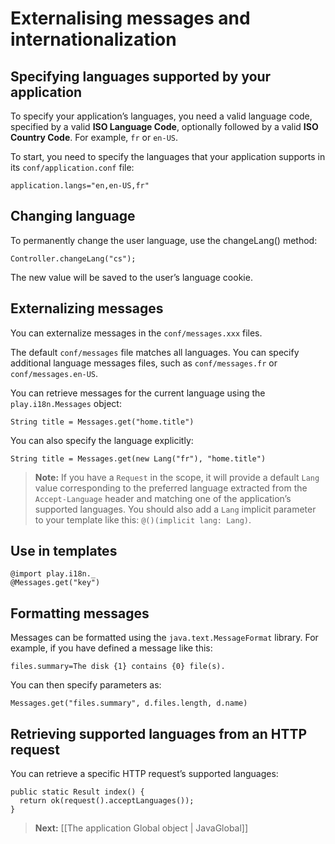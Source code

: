 # Externalising messages and internationalization

## Specifying languages supported by your application

To specify your application’s languages, you need a valid language code, specified by a valid **ISO Language Code**, optionally followed by a valid **ISO Country Code**. For example, `fr` or `en-US`.

To start, you need to specify the languages that your application supports in its `conf/application.conf` file:

```
application.langs="en,en-US,fr"
```

## Changing language

To permanently change the user language, use the changeLang() method:

```
Controller.changeLang("cs");
```
The new value will be saved to the user’s language cookie.

## Externalizing messages

You can externalize messages in the `conf/messages.xxx` files. 

The default `conf/messages` file matches all languages. You can specify additional language messages files, such as `conf/messages.fr` or `conf/messages.en-US`.

You can retrieve messages for the current language using the `play.i18n.Messages` object:

```
String title = Messages.get("home.title")
```

You can also specify the language explicitly:

```
String title = Messages.get(new Lang("fr"), "home.title")
```

> **Note:** If you have a `Request` in the scope, it will provide a default `Lang` value corresponding to the preferred language extracted from the `Accept-Language` header and matching one of the application’s supported languages. You should also add a `Lang` implicit parameter to your template like this: `@()(implicit lang: Lang)`.

## Use in templates
```
@import play.i18n._
@Messages.get("key")
```
## Formatting messages

Messages can be formatted using the `java.text.MessageFormat` library. For example, if you have defined a message like this:

```
files.summary=The disk {1} contains {0} file(s).
```

You can then specify parameters as:

```
Messages.get("files.summary", d.files.length, d.name)
```

## Retrieving supported languages from an HTTP request

You can retrieve a specific HTTP request’s supported languages:

```
public static Result index() {
  return ok(request().acceptLanguages());
}
```

> **Next:** [[The application Global object | JavaGlobal]]
